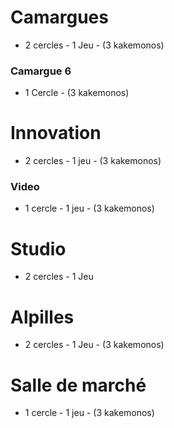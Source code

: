 # Camargues
- 2 cercles - 1 Jeu - (3 kakemonos)

### Camargue 6
- 1 Cercle - (3 kakemonos)

# Innovation
- 2 cercles - 1 jeu - (3 kakemonos)

### Video
- 1 cercle - 1 jeu - (3 kakemonos)

# Studio
- 2 cercles - 1 Jeu

# Alpilles
- 2 cercles - 1 Jeu - (3 kakemonos)

# Salle de marché
- 1 cercle - 1 jeu - (3 kakemonos)

